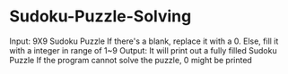 # Sudoku-Puzzle-Solving
Input: 9X9 Sudoku Puzzle
      If there's a blank, replace it with a 0.
      Else, fill it with a integer in range of 1~9
Output: It will print out a fully filled Sudoku Puzzle
        If the program cannot solve the puzzle, 0 might be printed
